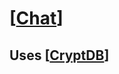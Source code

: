 # [[Chat]]

## Uses [[CryptDB]]

[//begin]: # "Autogenerated link references for markdown compatibility"
[Chat]: Chat.md "docs/Projects/CryptHub Platform/CryptHub Features/CryptHub Collaboration/CryptHub Communication/Chat"
[CryptDB]: <../../../CryptHub Components/CryptDB.md> "CryptDB | CryptHub's Database"
[//end]: # "Autogenerated link references"
